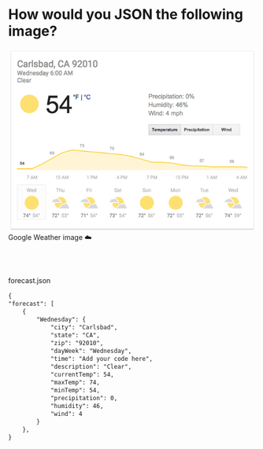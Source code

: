 # How would you JSON the following image?

![image](google-weather.png)
<br>
Google Weather image :cloud:


<br>
<br>
<br>
forecast.json

    {
    "forecast": [
        {
            "Wednesday": {
                "city": "Carlsbad",
                "state": "CA",
                "zip": "92010",
                "dayWeek": "Wednesday",
                "time": "Add your code here",
                "description": "Clear",
                "currentTemp": 54,
                "maxTemp": 74,
                "minTemp": 54,
                "precipitation": 0,
                "humidity": 46,
                "wind": 4
            }
        },
    }